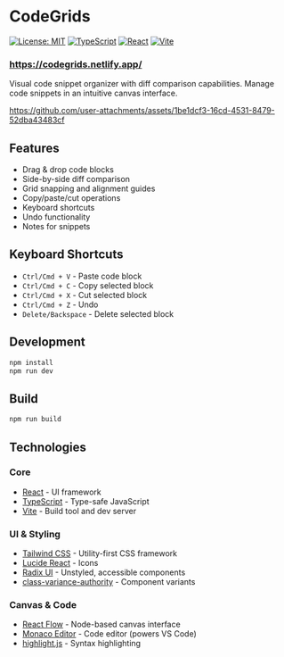 # CodeGrids

[![License: MIT](https://img.shields.io/badge/License-MIT-blue.svg)](https://opensource.org/licenses/MIT)
[![TypeScript](https://img.shields.io/badge/TypeScript-5.5-blue)](https://www.typescriptlang.org/)
[![React](https://img.shields.io/badge/React-18.3-blue)](https://reactjs.org/)
[![Vite](https://img.shields.io/badge/Vite-5.4-blue)](https://vitejs.dev/)


### https://codegrids.netlify.app/

Visual code snippet organizer with diff comparison capabilities. Manage code snippets in an intuitive canvas interface.

https://github.com/user-attachments/assets/1be1dcf3-16cd-4531-8479-52dba43483cf


## Features

- Drag & drop code blocks
- Side-by-side diff comparison
- Grid snapping and alignment guides
- Copy/paste/cut operations
- Keyboard shortcuts
- Undo functionality
- Notes for snippets

## Keyboard Shortcuts

- `Ctrl/Cmd + V` - Paste code block
- `Ctrl/Cmd + C` - Copy selected block
- `Ctrl/Cmd + X` - Cut selected block
- `Ctrl/Cmd + Z` - Undo
- `Delete/Backspace` - Delete selected block

## Development

```bash
npm install
npm run dev
```

## Build

```bash
npm run build
```

## Technologies

### Core
- [React](https://reactjs.org/) - UI framework
- [TypeScript](https://www.typescriptlang.org/) - Type-safe JavaScript
- [Vite](https://vitejs.dev/) - Build tool and dev server

### UI & Styling
- [Tailwind CSS](https://tailwindcss.com/) - Utility-first CSS framework
- [Lucide React](https://lucide.dev/) - Icons
- [Radix UI](https://www.radix-ui.com/) - Unstyled, accessible components
- [class-variance-authority](https://cva.style/) - Component variants

### Canvas & Code
- [React Flow](https://reactflow.dev/) - Node-based canvas interface
- [Monaco Editor](https://microsoft.github.io/monaco-editor/) - Code editor (powers VS Code)
- [highlight.js](https://highlightjs.org/) - Syntax highlighting
